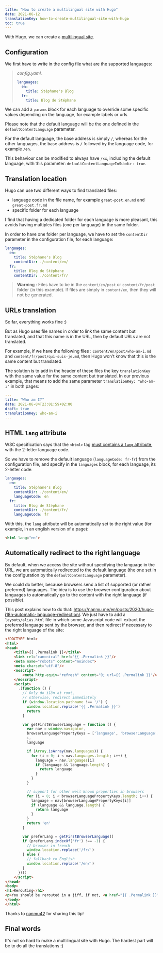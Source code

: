 ```yaml
---
title: "How to create a multilingual site with Hugo"
date: 2021-06-12
translationKey: how-to-create-multilingual-site-with-hugo
toc: true
---
```


With Hugo, we can create a [multilingual site](https://gohugo.io/content-management/multilingual/).

## Configuration
We first have to write in the config file what are the supported languages:

> *config.yaml.*
> ```yaml
> languages:
>   en:
>     title: Stéphane's Blog
>   fr:
>     title: Blog de Stéphane
> ```

We can add a `params` block for each language to override some specific values depending on the language, for example labels or urls.

Please note that the default language will be the one defined in the `defaultContentLanguage` parameter.

For the default language, the base address is simply `/`, whereas for the other languages, the base address is `/` followed by the language code, for example `/en`.

This behaviour can be modified to always have `/xx`, including the default language, with this parameter: `defaultContentLanguageInSubdir: true`.

## Translation location
Hugo can use two different ways to find translated files:
- language code in the file name, for example `great-post.en.md` and `great-post.fr.md`
- specific folder for each language

I find that having a dedicated folder for each language is more pleasant, this avoids having multiples files (one per language) in the same folder.

In order to have one folder per language, we have to set the `contentDir` parameter in the configuration file, for each language:

```yaml
languages:
  en:
    title: Stéphane's Blog
    contentDir: ./content/en/
  fr:
    title: Blog de Stéphane
    contentDir: ./content/fr/
```

> **Warning** : Files have to be in the `content/en/post` or `content/fr/post` folder (in this example).
> If files are simply in `content/en`, then they will not be generated.

## URLs translation
So far, everything works fine :)

But as Hugo uses file names in order to link the same content but translated, and that this name is in the URL, then by default URLs are not translated.

For example, if we have the following files : `content/en/post/who-am-i.md` and `content/fr/post/qui-suis-je.md`, then Hugo won't know that this is the same content but translated.

The solution is to add in the header of these files the key `translationKey` with the same value for the same content but translated.
In our previous example, that means to add the same parameter `translationKey: "who-am-i"` in both pages:

```yaml
---
title: "Who am I?"
date: 2021-06-04T23:01:59+02:00
draft: true
translationKey: who-am-i
---
```

## HTML `lang` attribute
W3C specification says that the `<html>` tag [must contains a `lang` attribute](https://www.w3.org/International/questions/qa-html-language-declarations), with the 2-letter language code.

So we have to remove the default language (`languageCode: fr-fr`) from the configuration file, and specify in the `languages` block, for each language, its 2-letter code:

```yaml
languages:
  en:
    title: Stéphane's Blog
    contentDir: ./content/en/
    languageCode: en
  fr:
    title: Blog de Stéphane
    contentDir: ./content/fr/
    languageCode: fr
```

With this, the  `lang` attribute will be automatically set to the right value (for example, in an english version of a page):

```html
<html lang="en">
```

## Automatically redirect to the right language
By default, when we access the site without specifying the language in the URL, we are automatically redirected to the default language (the one set in the configuration by the `defaultContentLanguage` parameter).

We could do better, because browsers send a list of supported (or rather preferred) languages.
The idea is to use the browser configuration about languages to automatically go to the content with the right language (if possible).

This post explains how to do that: https://nanmu.me/en/posts/2020/hugo-i18n-automatic-language-redirection/.
We just have to add a `layouts/alias.html` file in which some Javascript code will extract the preferred language sent by the browser, and then redirect if necessary to the right language of the site:

```html
<!DOCTYPE html>
<html>
<head>
    <title>{{ .Permalink }}</title>
    <link rel="canonical" href="{{ .Permalink }}"/>
    <meta name="robots" content="noindex">
    <meta charset="utf-8"/>
    <noscript>
        <meta http-equiv="refresh" content="0; url={{ .Permalink }}"/>
    </noscript>
    <script>
      ;(function () {
        // Only do i18n at root, 
        // otherwise, redirect immediately
        if (window.location.pathname !== '/') {
          window.location.replace('{{ .Permalink }}')
          return
        }

        var getFirstBrowserLanguage = function () {
          var nav = window.navigator,
          browserLanguagePropertyKeys = ['language', 'browserLanguage', 'systemLanguage', 'userLanguage'],
          i,
          language

          if (Array.isArray(nav.languages)) {
            for (i = 0; i < nav.languages.length; i++) {
              language = nav.languages[i]
              if (language && language.length) {
                return language
              }
            }
          }

          // support for other well known properties in browsers
          for (i = 0; i < browserLanguagePropertyKeys.length; i++) {
            language = nav[browserLanguagePropertyKeys[i]]
            if (language && language.length) {
              return language
            }
          }
          return 'en'
        }

        var preferLang = getFirstBrowserLanguage()
        if (preferLang.indexOf('fr') !== -1) {
          // browser in french
          window.location.replace('/fr/')
        } else {
          // fallback to English
          window.location.replace('/en/')
        }
      })()
    </script>
</head>
<body>
<h1>Rerouting</h1>
<p>You should be rerouted in a jiff, if not, <a href="{{ .Permalink }}">click here</a>.</p>
</body>
</html>
```

Thanks to [nanmu42](https://twitter.com/nanmu42) for sharing this tip!

## Final words
It's not so hard to make a multilingual site with Hugo.
The hardest part will be to do all the translations :)
